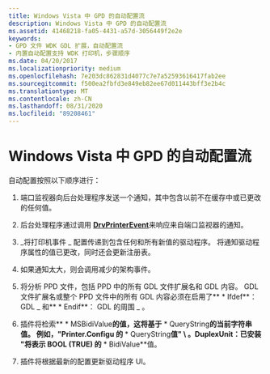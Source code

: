 ```yaml
---
title: Windows Vista 中 GPD 的自动配置流
description: Windows Vista 中 GPD 的自动配置流
ms.assetid: 41468218-fa05-4431-a57d-3056449f2e2e
keywords:
- GPD 文件 WDK GDL 扩展，自动配置流
- 内置自动配置支持 WDK 打印机，步骤顺序
ms.date: 04/20/2017
ms.localizationpriority: medium
ms.openlocfilehash: 7e203dc862831d4077c7e7a52593616417fab2ee
ms.sourcegitcommit: f500ea2fbfd3e849eb82ee67d011443bff3e2b4c
ms.translationtype: MT
ms.contentlocale: zh-CN
ms.lasthandoff: 08/31/2020
ms.locfileid: "89208461"
---
```

# <a name="autoconfiguration-flow-for-gpd-in-windows-vista"></a>Windows Vista 中 GPD 的自动配置流


自动配置按照以下顺序进行：

1.  端口监视器向后台处理程序发送一个通知，其中包含以前不在缓存中或已更改的任何值。

2.  后台处理程序通过调用 [**DrvPrinterEvent**](/windows-hardware/drivers/ddi/winddiui/nf-winddiui-drvprinterevent)来响应来自端口监视器的通知。

3.  \_将打印机事件 \_ 配置传递到包含任何和所有新值的驱动程序。 将通知驱动程序属性的值已更改，同时还会更新注册表。

4.  如果通知太大，则会调用减少的架构事件。

5.  将分析 PPD 文件，包括 PPD 中的所有 GDL 文件扩展名和 GDL 内容。 GDL 文件扩展名或整个 PPD 文件中的所有 GDL 内容必须在启用了** \* Ifdef**： GDL \_ 和** \* Endif**： GDL 的周围 \_ 。

6.  插件将检索** \* MSBidiValue**的值，这将基于** \* QueryString**的当前字符串值。 例如，"Printer.Configu 的** \* QueryString**值" \\ 。DuplexUnit：已安装 "将表示 BOOL (TRUE) 的** \* BidiValue**值。

7.  插件将根据最新的配置更新驱动程序 UI。

 

